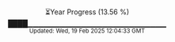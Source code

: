 <p align="center">
⏳Year Progress (13.56 %)<br>
████▁▁▁▁▁▁▁▁▁▁▁▁▁▁▁▁▁▁▁▁▁▁▁▁▁▁ <br>
<sub>Updated: Wed, 19 Feb 2025 12:04:33 GMT</sub>
</p>

